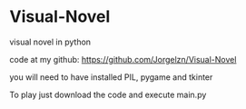 # Visual-Novel

visual novel in python

code at my github: https://github.com/Jorgelzn/Visual-Novel

you will need to have installed PIL, pygame and tkinter

To play just download the code and execute main.py
